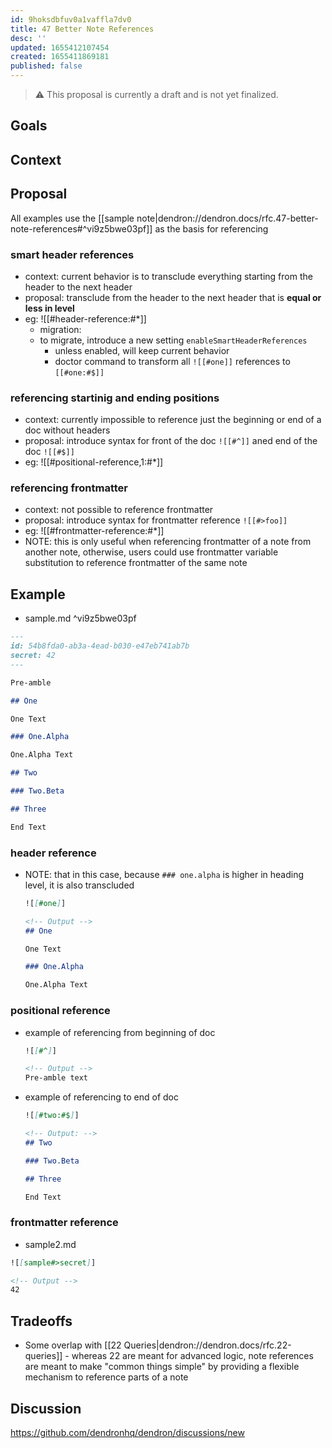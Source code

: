 ```yaml
---
id: 9hoksdbfuv0a1vaffla7dv0
title: 47 Better Note References
desc: ''
updated: 1655412107454
created: 1655411869181
published: false
---
```

<!-- Remove the following warning once you are done writing the RFC. -->
> ⚠️ This proposal is currently a draft and is not yet finalized.

## Goals

## Context

## Proposal

All examples use the [[sample note|dendron://dendron.docs/rfc.47-better-note-references#^vi9z5bwe03pf]] as the basis for referencing

### smart header references
- context: current behavior is to transclude everything starting from the header to the next header
- proposal: transclude from the header to the next header that is **equal or less in level**
- eg: ![[#header-reference:#*]]
  - migration:
  - to migrate, introduce a new setting `enableSmartHeaderReferences` 
    - unless enabled, will keep current behavior
    - doctor command to transform all `![[#one]]` references to `[[#one:#$]]` 

### referencing startinig and ending positions
- context: currently impossible to reference just the beginning or end of a doc without headers
- proposal: introduce syntax for front of the doc `![[#^]]` aned end of the doc `![[#$]]`
- eg: ![[#positional-reference,1:#*]]

### referencing frontmatter
- context: not possible to reference frontmatter
- proposal: introduce syntax for frontmatter reference `![[#>foo]]`
- eg: ![[#frontmatter-reference:#*]]
- NOTE: this is only useful when referencing frontmatter of a note from another note, otherwise, users could use frontmatter variable substitution to reference frontmatter of the same note


## Example

- sample.md ^vi9z5bwe03pf
```md
--- 
id: 54b8fda0-ab3a-4ead-b030-e47eb741ab7b
secret: 42
---

Pre-amble

## One

One Text

### One.Alpha

One.Alpha Text

## Two

### Two.Beta

## Three

End Text
```

### header reference

- NOTE: that in this case, because `### one.alpha` is higher in heading level, it is also transcluded
  ```md
  ![[#one]]

  <!-- Output -->
  ## One

  One Text

  ### One.Alpha

  One.Alpha Text
  ```

### positional reference

- example of referencing from beginning of doc
  ```md
  ![[#^]]

  <!-- Output -->
  Pre-amble text
  ```

- example of referencing to end of doc
  ```md
  ![[#two:#$]]

  <!-- Output: -->
  ## Two

  ### Two.Beta

  ## Three

  End Text
  ```

### frontmatter reference

- sample2.md
```md
![[sample#>secret]]

<!-- Output -->
42
```

## Tradeoffs
- Some overlap with [[22 Queries|dendron://dendron.docs/rfc.22-queries]] - whereas 22 are meant for advanced logic, note references are meant to make "common things simple" by providing a flexible mechanism to reference parts of a note

## Discussion
<!-- Click the link and create new discussion -->
https://github.com/dendronhq/dendron/discussions/new
